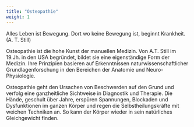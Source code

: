```yaml
---
title: "Osteopathie"
weight: 1
---
```


Alles Leben ist Bewegung. Dort wo keine Bewegung ist, beginnt Krankheit. (A. T. Still)

Osteopathie ist die hohe Kunst der manuellen Medizin. Von A.T. Still im 19.Jh. in den USA begründet, bildet sie eine eigenständige Form der Medizin. Ihre Prinzipien basieren auf Erkenntnissen naturwissenschaftlicher Grundlagenforschung in den Bereichen der Anatomie und Neuro-Physiologie.

Osteopathie geht den Ursachen von Beschwerden auf den Grund und verfolg eine ganzheitliche Sichtweise in Diagnostik und Therapie. Die Hände, geschult über Jahre, erspüren Spannungen, Blockaden und Dysfunktionen im ganzen Körper und regen die Selbstheilungskräfte mit weichen Techniken an. So kann der Körper wieder in sein natürliches Gleichgewicht finden.
